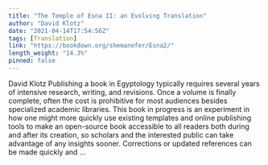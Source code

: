 ```yaml
---
title: "The Temple of Esna II: an Evolving Translation"
author: "David Klotz"
date: "2021-04-14T17:54:56Z"
tags: [Translation]
link: "https://bookdown.org/shemanefer/Esna2/"
length_weight: "14.3%"
pinned: false
---
```


David Klotz Publishing a book in Egyptology typically requires several years of intensive research, writing, and revisions. Once a volume is finally complete, often the cost is prohibitive for most audiences besides specialized academic libraries. This book in progress is an experiment in how one might more quickly use existing templates and online publishing tools to make an open-source book accessible to all readers both during and after its creation, so scholars and the interested public can take advantage of any insights sooner. Corrections or updated references can be made quickly and ...
